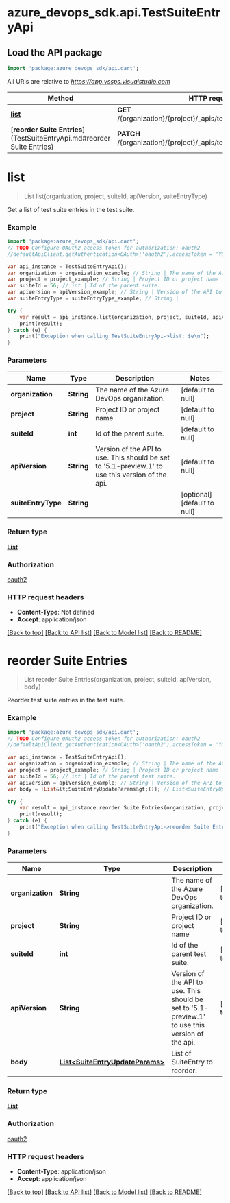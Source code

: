 # azure_devops_sdk.api.TestSuiteEntryApi

## Load the API package
```dart
import 'package:azure_devops_sdk/api.dart';
```

All URIs are relative to *https://app.vssps.visualstudio.com*

Method | HTTP request | Description
------------- | ------------- | -------------
[**list**](TestSuiteEntryApi.md#list) | **GET** /{organization}/{project}/_apis/testplan/suiteentry/{suiteId} | 
[**reorder Suite Entries**](TestSuiteEntryApi.md#reorder Suite Entries) | **PATCH** /{organization}/{project}/_apis/testplan/suiteentry/{suiteId} | 


# **list**
> List<SuiteEntry> list(organization, project, suiteId, apiVersion, suiteEntryType)



Get a list of test suite entries in the test suite.

### Example 
```dart
import 'package:azure_devops_sdk/api.dart';
// TODO Configure OAuth2 access token for authorization: oauth2
//defaultApiClient.getAuthentication<OAuth>('oauth2').accessToken = 'YOUR_ACCESS_TOKEN';

var api_instance = TestSuiteEntryApi();
var organization = organization_example; // String | The name of the Azure DevOps organization.
var project = project_example; // String | Project ID or project name
var suiteId = 56; // int | Id of the parent suite.
var apiVersion = apiVersion_example; // String | Version of the API to use.  This should be set to '5.1-preview.1' to use this version of the api.
var suiteEntryType = suiteEntryType_example; // String | 

try { 
    var result = api_instance.list(organization, project, suiteId, apiVersion, suiteEntryType);
    print(result);
} catch (e) {
    print("Exception when calling TestSuiteEntryApi->list: $e\n");
}
```

### Parameters

Name | Type | Description  | Notes
------------- | ------------- | ------------- | -------------
 **organization** | **String**| The name of the Azure DevOps organization. | [default to null]
 **project** | **String**| Project ID or project name | [default to null]
 **suiteId** | **int**| Id of the parent suite. | [default to null]
 **apiVersion** | **String**| Version of the API to use.  This should be set to &#39;5.1-preview.1&#39; to use this version of the api. | [default to null]
 **suiteEntryType** | **String**|  | [optional] [default to null]

### Return type

[**List<SuiteEntry>**](SuiteEntry.md)

### Authorization

[oauth2](../README.md#oauth2)

### HTTP request headers

 - **Content-Type**: Not defined
 - **Accept**: application/json

[[Back to top]](#) [[Back to API list]](../README.md#documentation-for-api-endpoints) [[Back to Model list]](../README.md#documentation-for-models) [[Back to README]](../README.md)

# **reorder Suite Entries**
> List<SuiteEntry> reorder Suite Entries(organization, project, suiteId, apiVersion, body)



Reorder test suite entries in the test suite.

### Example 
```dart
import 'package:azure_devops_sdk/api.dart';
// TODO Configure OAuth2 access token for authorization: oauth2
//defaultApiClient.getAuthentication<OAuth>('oauth2').accessToken = 'YOUR_ACCESS_TOKEN';

var api_instance = TestSuiteEntryApi();
var organization = organization_example; // String | The name of the Azure DevOps organization.
var project = project_example; // String | Project ID or project name
var suiteId = 56; // int | Id of the parent test suite.
var apiVersion = apiVersion_example; // String | Version of the API to use.  This should be set to '5.1-preview.1' to use this version of the api.
var body = [List&lt;SuiteEntryUpdateParams&gt;()]; // List<SuiteEntryUpdateParams> | List of SuiteEntry to reorder.

try { 
    var result = api_instance.reorder Suite Entries(organization, project, suiteId, apiVersion, body);
    print(result);
} catch (e) {
    print("Exception when calling TestSuiteEntryApi->reorder Suite Entries: $e\n");
}
```

### Parameters

Name | Type | Description  | Notes
------------- | ------------- | ------------- | -------------
 **organization** | **String**| The name of the Azure DevOps organization. | [default to null]
 **project** | **String**| Project ID or project name | [default to null]
 **suiteId** | **int**| Id of the parent test suite. | [default to null]
 **apiVersion** | **String**| Version of the API to use.  This should be set to &#39;5.1-preview.1&#39; to use this version of the api. | [default to null]
 **body** | [**List&lt;SuiteEntryUpdateParams&gt;**](SuiteEntryUpdateParams.md)| List of SuiteEntry to reorder. | 

### Return type

[**List<SuiteEntry>**](SuiteEntry.md)

### Authorization

[oauth2](../README.md#oauth2)

### HTTP request headers

 - **Content-Type**: application/json
 - **Accept**: application/json

[[Back to top]](#) [[Back to API list]](../README.md#documentation-for-api-endpoints) [[Back to Model list]](../README.md#documentation-for-models) [[Back to README]](../README.md)

